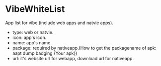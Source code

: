 # VibeWhiteList
App list for vibe (include web apps and natvie apps).

* type: web or natvie.
* icon: app's icon.
* name: app's name.
* package: required by nativeapp.(How to get the packagename of apk: aapt dump badging {Your apk})
* url: it's website url for webapp, download url for nativeapp.
